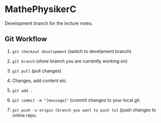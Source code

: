 # MathePhysikerC

Development branch for the lecture notes.

## Git Workflow

1. ```git checkout development``` (switch to develpment branch)

2. ```git branch``` (show branch you are currently working on)

3. ```git pull``` (pull changes)

4. Changes, add content etc.

5. ```git add .```

6. ```git commit -m "[message]"``` (commit changes to your local git.

7. ```git push -u origin [branch you want to push to]``` (push changes to online repo.

